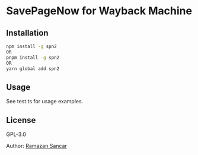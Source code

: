 # SavePageNow for Wayback Machine

## Installation

```bash
npm install -g spn2
OR
pnpm install -g spn2
OR
yarn global add spn2
```

## Usage

See test.ts for usage examples.

## License

GPL-3.0

Author: [Ramazan Sancar](https://github.com/ramazansancar/spn2)
